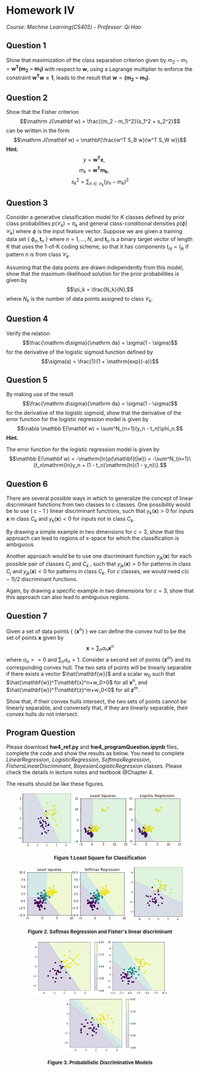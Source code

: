 # Homework Ⅳ

*Course: Machine Learning(CS405) - Professor: Qi Hao*

## Question 1

Show that maximization of the class separation criterion given by $m_2 - m_1 = \mathbf{w^T(m_2 - m_1)}$ with respect to $\mathbf w$, using a Lagrange multiplier to enforce the constraint $\mathbf{w^T w = 1}$, leads to the result that $\mathbf w \propto \mathbf{(m_2 - m_1)}$.



## Question 2

Show that the Fisher criterion 
$$\mathrm J(\mathbf w) = \frac{(m_2 - m_1)^2}{s_1^2 + s_2^2}$$
can be written in the form
$$\mathrm J(\mathbf w) = \mathbf{\frac{w^T S_B w}{w^T S_W w}}$$
**Hint.** 
$$y = \mathbf{w^T x},\qquad$$
$$m_k = \mathbf{w^T m_k},\qquad$$
$$s_k^2 = \sum_{n\in\mathcal C_k}(y_n - m_k)^2$$


## Question 3

Consider a generative classification model for $K$ classes defined by prior class probabilities $p(\mathcal C_k) = \pi_k$ and general class-conditional densities $p(\phi|\mathcal C_k)$ where $\phi$ is the input feature vector. Suppose we are given a training data set \{ $\phi_n, \mathbf t_n$ \} where $n = 1, ..., N$, and $\mathbf t_n$ is a binary target vector of length $K$ that uses the 1-of-K coding scheme, so that it has components $t_{nj} = I_{jk}$ if pattern $n$ is from class $\mathcal C_k$.

Assuming that the data points are drawn independently from this model, show that the maximum-likelihood solution for the prior probabilities is given by 
$$\pi_k = \frac{N_k}{N},$$
where $N_k$ is the number of data points assigned to class $\mathcal C_k$.



## Question 4

Verify the relation 
$$\frac{\mathrm d\sigma}{\mathrm da} = \sigma(1 - \sigma)$$
for the derivative of the logistic sigmoid function defined by
$$\sigma(a) = \frac{1}{1 + \mathrm{exp}(-a)}$$


## Question 5

By making use of the result
$$\frac{\mathrm d\sigma}{\mathrm da} = \sigma(1 - \sigma)$$
for the derivative of the logistic sigmoid, show that the derivative of the error function for the logistic regression model is given by
$$\nabla \mathbb E(\mathbf w) = \sum^N_{n=1}(y_n - t_n)\phi_n.$$
**Hint.** 

The error function for the logistic regression model is given by
$$\mathbb E(\mathbf w) = -\mathrm{ln}p(\mathbf{t|w}) = -\sum^N_{n=1}\{t_n\mathrm{ln}y_n + (1 - t_n)\mathrm{ln}(1 - y_n)\}.$$


## Question 6

There are several possible ways in which to generalize the concept of linear discriminant functions from two classes to $c$ classes. One possibility would be to use ( $c-1$ ) linear discriminant functions, such that $y_k(\mathbf x )>0$ for inputs $\mathbf{x}$ in class $C_k$ and $y_k(\mathbf{x})<0$ for inputs not in class $C_k$. 

By drawing a simple example in two dimensions for $c = 3$, show that this approach can lead to regions of x-space for which the classification is ambiguous. 

Another approach would be to use one discriminant function $y_{jk}(\mathbf{x})$ for each possible pair of classes $C_j$ and $C_k$ , such that $y_{jk}(\mathbf{x})>0$ for patterns in class $C_j$ and $y_{jk}(\mathbf{x})<0$ for patterns in class $C_k$. For $c$ classes, we would need $c(c-1)/2$ discriminant functions.

Again, by drawing a specific example in two dimensions for $c = 3$, show that this approach can also lead to ambiguous regions. 

  

## Question 7

Given a set of data points { $\{\mathbf{x}^n\}$ } we can define the convex hull to be the set of points $\mathbf{x}$ given by
$$\mathbf{x} = \sum_n\alpha_n\mathbf{x}^n$$
where $\alpha_n>=0$ and $\sum_n\alpha_n=1$. Consider a second set of points $\{\mathbf{z}^m\}$ and its corresponding convex hull. The two sets of points will be linearly separable if there exists a vector $\hat{\mathbf{w}}$ and a scalar $w_0$ such that $\hat{\mathbf{w}}^T\mathbf{x}^n+w_0>0$ for all $\mathbf{x}^n$, and $\hat{\mathbf{w}}^T\mathbf{z}^m+w_0<0$ for all $\mathbf{z}^m$. 

Show that, if their convex hulls intersect, the two sets of points cannot be linearly separable, and conversely that, if they are linearly separable, their convex hulls do not intersect.



## Program Question

Please download __hw4\_ref.py__ and __hw4\_programQuestion.ipynb__ files, complete the code and show the results as below. You need to complete *LinearRegression*, *LogisticRegression*, *SoftmaxRegression*, *FishersLinearDiscriminant*, *BayesianLogisticRegression* classes. Please check the details in lecture notes and textbook @Chapter 4.

The results should be like these figures.

<p align="middle">   
    <img src="./pic/1_1.png" width="150" height="150"/><img src="./pic/1_3.png" width="300" height="150"/>
</p>

<p align="middle"><b><font size ='2'>Figure 1.Least Square for Classification</font></b></center></p>

<p align="middle">     
    <img src="./pic/1_4.png" width="300" height="150"/><img src="./pic/1_5.png" width="150" height="150"/> 
</p>

<p align="middle"><b><font size ='2'>Figure 2. Softmax Regression and Fisher's linear discriminant</font></b></p></font>

<p align="middle">    
    <img src="./pic/2_1.png" width="200" height="150"/><img src="./pic/2_2.png" width="170" height="150"/><img src="./pic/2_3.png" width="200" height="150"/> 
</p>

<p align="middle"><b><font size ='2'>Figure 3. Probabilistic Discriminative Models</font></b></p></font>
